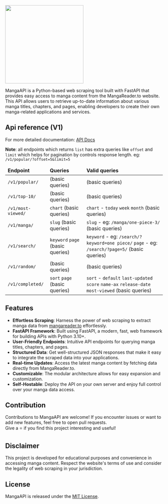 <img src="https://github.com/tokitou-san/MangaAPI/assets/114811070/235fe1d6-8120-49b1-90d9-3be30bcf25f2" width="250px" />
<p>
MangaAPI is a Python-based web scraping tool built with FastAPI that provides easy access to manga content from the MangaReader.to website. This API allows users to retrieve up-to-date information about various manga titles, chapters, and pages, enabling developers to create their own manga-related applications and services.
</p>

<h2>Api reference (V1)</h2>
<p>For more detailed documentation: <a href="https://manga-api-70c3.onrender.com/redoc">API Docs</a></p>
<p>
    <b>Note</b>: all endpoints which returns <code>list</code> has extra queries like <code>offset</code> and <code>limit</code> which helps for pagination by controls response length. eg: <code>/v1/popular/?offset=5&limit=5</code>
</p>
<table>
    <thead>
        <tr>
            <td><b>Endpoint</b></td>
            <td><b>Queries</b></td>
            <td><b>Valid queries</b></td>
        </tr>
    </thead>
    <tbody>
        <tr>
            <td><code>/v1/popular/</code></td>
            <td>(basic queries)</td>
            <td>(basic queries)</td>
        </tr>
        <tr>
            <td><code>/v1/top-10/</code></td>
            <td>(basic queries)</td>
            <td>(basic queries)</td>
        </tr>
        <tr>
            <td><code>/v1/most-viewed/</code></td>
            <td>
                <code>chart</code>
                (basic queries)
            </td>
            <td><code>chart</code> - <code>today</code> <code>week</code> <code>month</code> (basic queries)</td>
        </tr>
        <tr>
            <td><code>/v1/manga/</code></td>
            <td>
                <code>slug</code>
                (basic queries)
            </td>
            <td><code>slug</code> - eg: <code>/manga/one-piece-3/</code> (basic queries)</td>
        </tr>
        <tr>
            <td><code>/v1/search/</code></td>
            <td>
                <code>keyword</code>
                <code>page</code>
                (basic queries)
            </td>
            <td>
                <code>keyword</code> - eg: <code>/search/?keyword=one piece/</code>
                <code>page</code> - eg: <code>/search/?page=5/</code>
                (basic queries)
            </td>
        </tr>
        <tr>
            <td><code>/v1/random/</code></td>
            <td>(basic queries)</td>
            <td>(basic queries)</td>
        </tr>
        <tr>
            <td><code>/v1/completed/</code></td>
            <td>
                <code>sort</code>
                <code>page</code>
                (basic queries)
            </td>
            <td><code>sort</code> - <code>default</code> <code>last-updated</code> <code>score</code> <code>name-ax</code> <code>release-date</code> <code>most-viewed</code> (basic queries)</td>
        </tr>
    </tbody>
</table>

<h2>Features</h2>
<ul>
    <li><b>Effortless Scraping</b>: Harness the power of web scraping to extract manga data from <a href="mangareader.to">mangareader.to</a> effortlessly.</li>
    <li><b>FastAPI Framework</b>: Built using FastAPI, a modern, fast, web framework for building APIs with Python 3.10+.</li>
    <li><b>User-Friendly Endpoints</b>: Intuitive API endpoints for querying manga titles, chapters, and pages.</li>
    <li><b>Structured Data</b>: Get well-structured JSON responses that make it easy to integrate the scraped data into your applications.</li>
    <li><b>Real-time Updates</b>: Access the latest manga content by fetching data directly from MangaReader.to.</li>
    <li><b>Customizable</b>: The modular architecture allows for easy expansion and customization.</li>
    <li><b>Self-Hostable</b>: Deploy the API on your own server and enjoy full control over your manga data access.</li>
</ul>

<h2>Contribution</h2>
<p>
    Contributions to MangaAPI are welcome! If you encounter issues or want to add new features, feel free to open pull requests. <br>
    Give a ⭐️ if you find this project interesting and useful!
</p>

<h2>Disclaimer</h2>
<p>This project is developed for educational purposes and convenience in accessing manga content. Respect the website's terms of use and consider the legality of web scraping in your jurisdiction.</p>

<h2>License</h2>
<p>MangaAPI is released under the <a href="LICENSE">MIT License</a>.</p>
